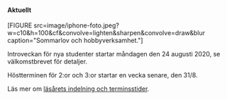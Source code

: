#### Aktuellt

[FIGURE src=image/iphone-foto.jpeg?w=c10&h=100&cf&convolve=lighten&sharpen&convolve=draw&blur caption="Sommarlov och hobbyverksamhet."]

Introveckan för nya studenter startar måndagen den 24 augusti 2020, se välkomstbrevet för detaljer.

Höstterminen för 2:or och 3:or startar en vecka senare, den 31/8.

Läs mer om [läsårets indelning och terminsstider](https://studentportal.bth.se/page/lasarochterminstider).

<!-- [FIGURE src=image/iphone-foto.jpeg?w=c8&cf&h=150&convolve=lighten&sharpen&convolve=draw&blur caption="Sommarlov och hobbyverksamhet."] -->

<!--
[FIGURE src=image/person/jane-strandberg-2.jpg?w=c8&cf&h=150&convolve=lighten&sharpen&convolve=draw&blur caption="Höstterminen startar, vi är redo..."]

Tänker du läsa vid BTH till hösten?

* [Introduktionsveckan Webbprogrammering 2019](blogg/introduktionsveckan-2019)
* [Jag ska börja studera Webbprogrammering höst 2019 (FAQ)](t/7488)
* [Antagning till Webbprogrammering hösten 2019](t/8628)
* [Anmälan till hösten 2019 öppen 15/3 - 15/4](t/8408)

Introveckan för nya studenter startar den 26/8.

Höstterminen för 2:or och 3:or startar en vecka senare, den 2/9.
-->

<!--
* [Om 3-veckors uppropet](t/7593)
* [Vi söker student-mentorer till distansstudenter](t/7592)
* [Var finns alla videor och streams?](t/7561)
* [Hjälp mig igång (sen ankomst?)](t/7557)
* [Jag ska börja studera i höst 2018 (frågor/svar)](t/7488)
* [Allra, allra sista inlämning för rester i ITs-kurser 31/8](t/7484)
-->

<!--
#### BTH Webbprogrammering 2018

[FIGURE src=image/snapvt18/bth_logo_platta.jpg]

BTH's utbildningar inom Webbprogrammering finns på campus, distans och kurspaket.

Välkommen till Blekinge Tekniska Högskola!
-->


<!--
[FIGURE src=https://grillcon.dbwebb.se/image/grill-album/mos_grill.jpg?w=c8&cf&h=150&convolve=lighten&sharpen&convolve=draw&blur caption="Vårens GrillCon är nu avklarad, sommaren närmar sig."]



* [Omregistrering och restinlämningar](kurser/faq/omregistrering)
* [Uppsamlingsheat rättningar inlämning senast april 1, 2018](t/7101)
* [Om 3-veckors uppropet lp4](t/7415)
* [GrillCon 2018 Vår](https://grillcon.dbwebb.se)
* [Registrera dig för vårterminens kurser](t/7177)
* [Förkunskaper och förkunskapskontroll (inför VT18)](t/7086)
* [Förkunskapskontroll våren 2018 för kurspaket](t/7103)
* [Om 3-veckors uppropet lp3](t/7242)
-->

<!--
[FIGURE src=image/bth-sommar-hav.jpg?w=c8&cf&h=150&convolve=lighten&sharpen&convolve=draw&blur caption="Sommarlovet, vi närmar oss..."]

[FIGURE src=image/fsync-giving-up-on-dirty.jpg?w=c8&cf&h=150&convolve=lighten&sharpen&convolve=draw&blur caption="Vårterminen 2018, vi är redo..."]

[FIGURE src=image/person/magnus-bellstrand-1.jpg?w=c8&cf&h=150&convolve=lighten&sharpen&convolve=draw&blur caption="Höstterminen 2017, vi jobbar på..."]

[FIGURE src=image/person/jane-strandberg-2.jpg?w=c8&cf&h=150&convolve=lighten&sharpen&convolve=draw&blur caption="Höstterminen 2017, vi är redo..."]

[FIGURE src=image/person/jane-strandberg-2.jpg?w=c8&cf&h=150&convolve=lighten&sharpen&convolve=draw&blur caption="Höstterminen 2018, vi är redo..."]

[FIGURE src=image/iphone-foto.jpeg?w=c8&cf&h=150&convolve=lighten&sharpen&convolve=draw&blur caption="Sommarlov och hobbyverksamhet."]



* [Förberedelser inför höstterminen 2017](blogg/forberedelser-infor-terminen-2017)
* [Introduktionsveckan Webbprogrammering 2017](blogg/introduktionsveckan-2017)
* [dbwebb hijackat i serpen av ondsint bov](t/6598)
* [Jag skall studera i höst (frågor/svar)](t/6532)
* [Köpa dator inför hösten](t/4469)
* [Omregistrering och restinlämningar inför hösten](kurser/faq/omregistrering)
-->
<!--
* [3-veckors upprop våren 2017 läsperiod 4](t/6481)
* [Extra presentationstillfälle i slutet av lp4](t/6478)
* [GrillCon våren 2017](https://grillcon.dbwebb.se)
* [Omregistrering och restinlämning för vårterminen 2017](https://dbwebb.se/t/6071)
* [Omregistrering på kurstillfälle till våren 2017](kurser/faq/omregistrering)
-->
